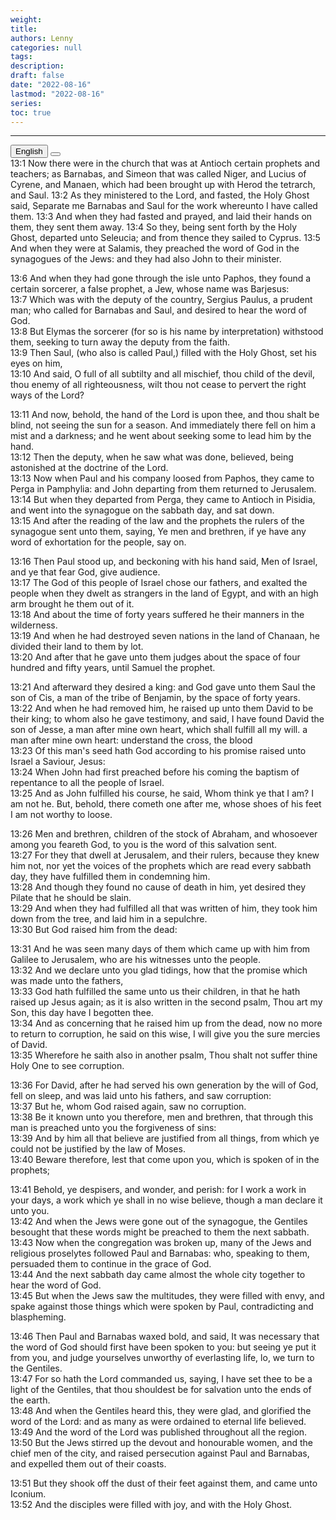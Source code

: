 ```yaml
---
weight: 
title: 
authors: Lenny
categories: null
tags: 
description: 
draft: false
date: "2022-08-16"
lastmod: "2022-08-16"
series:
toc: true
---
```



<!--more-->
---

<!-- Tab links -->
<div class="tab">
  <button class="tablinks active" onclick="tablabel(event, 'english')">English</button>
  <button class="tablinks" onclick="tablabel(event, 'chinese')"></button>
  
</div>

<!-- Tab content -->
<div id="english" class="tabcontent" style="display:block">
13:1 Now there were in the church that was at Antioch certain prophets and teachers; as Barnabas, and Simeon that was called Niger, and Lucius of Cyrene, and Manaen, which had been brought up with Herod the tetrarch, and Saul.  
13:2 As they ministered to the Lord, and fasted, the Holy Ghost said, Separate me Barnabas and Saul for the work whereunto I have called them.  
13:3 And when they had fasted and prayed, and laid their hands on them, they sent them away.  
13:4 So they, being sent forth by the Holy Ghost, departed unto Seleucia; and from thence they sailed to Cyprus.  
13:5 And when they were at Salamis, they preached the word of God in the synagogues of the Jews: and they had also John to their minister.  

13:6 And when they had gone through the isle unto Paphos, they found a certain sorcerer, a false prophet, a Jew, whose name was Barjesus:  
13:7 Which was with the deputy of the country, Sergius Paulus, a prudent man; who called for Barnabas and Saul, and desired to hear the word of God.  
13:8 But Elymas the sorcerer (for so is his name by interpretation) withstood them, seeking to turn away the deputy from the faith.  
13:9 Then Saul, (who also is called Paul,) filled with the Holy Ghost, set his eyes on him,  
13:10 And said, O full of all subtilty and all mischief, thou child of the devil, thou enemy of all righteousness, wilt thou not cease to pervert the right ways of the Lord?  

13:11 And now, behold, the hand of the Lord is upon thee, and thou shalt be blind, not seeing the sun for a season. And immediately there fell on him a mist and a darkness; and he went about seeking some to lead him by the hand.  
13:12 Then the deputy, when he saw what was done, believed, being astonished at the doctrine of the Lord.  
13:13 Now when Paul and his company loosed from Paphos, they came to Perga in Pamphylia: and John departing from them returned to Jerusalem.  
13:14 But when they departed from Perga, they came to Antioch in Pisidia, and went into the synagogue on the sabbath day, and sat down.  
13:15 And after the reading of the law and the prophets the rulers of the synagogue sent unto them, saying, Ye men and brethren, if ye have any word of exhortation for the people, say on.  

13:16 Then Paul stood up, and beckoning with his hand said, Men of Israel, and ye that fear God, give audience.  
13:17 The God of this people of Israel chose our fathers, and exalted the people when they dwelt as strangers in the land of Egypt, and with an high arm brought he them out of it.  
13:18 And about the time of forty years suffered he their manners in the wilderness.  
13:19 And when he had destroyed seven nations in the land of Chanaan, he divided their land to them by lot.  
13:20 And after that he gave unto them judges about the space of four hundred and fifty years, until Samuel the prophet.  

13:21 And afterward they desired a king: and God gave unto them Saul the son of Cis, a man of the tribe of Benjamin, by the space of forty years.  
13:22 And when he had removed him, he raised up unto them David to be their king; to whom also he gave testimony, and said, I have found David the son of Jesse, a man after mine own heart, which shall fulfill all my will. <a class = "marginnote">a man after mine own heart: understand the cross, the blood</a>  
13:23 Of this man's seed hath God according to his promise raised unto Israel a Saviour, Jesus:  
13:24 When John had first preached before his coming the baptism of repentance to all the people of Israel.  
13:25 And as John fulfilled his course, he said, Whom think ye that I am? I am not he. But, behold, there cometh one after me, whose shoes of his feet I am not worthy to loose.  

13:26 Men and brethren, children of the stock of Abraham, and whosoever among you feareth God, to you is the word of this salvation sent.  
13:27 For they that dwell at Jerusalem, and their rulers, because they knew him not, nor yet the voices of the prophets which are read every sabbath day, they have fulfilled them in condemning him.  
13:28 And though they found no cause of death in him, yet desired they Pilate that he should be slain.  
13:29 And when they had fulfilled all that was written of him, they took him down from the tree, and laid him in a sepulchre.  
13:30 But God raised him from the dead:  

13:31 And he was seen many days of them which came up with him from Galilee to Jerusalem, who are his witnesses unto the people.  
13:32 And we declare unto you glad tidings, how that the promise which was made unto the fathers,  
13:33 God hath fulfilled the same unto us their children, in that he hath raised up Jesus again; as it is also written in the second psalm, Thou art my Son, this day have I begotten thee.  
13:34 And as concerning that he raised him up from the dead, now no more to return to corruption, he said on this wise, I will give you the sure mercies of David.  
13:35 Wherefore he saith also in another psalm, Thou shalt not suffer thine Holy One to see corruption.  

13:36 For David, after he had served his own generation by the will of God, fell on sleep, and was laid unto his fathers, and saw corruption:  
13:37 But he, whom God raised again, saw no corruption.  
13:38 Be it known unto you therefore, men and brethren, that through this man is preached unto you the forgiveness of sins:  
13:39 And by him all that believe are justified from all things, from which ye could not be justified by the law of Moses.  
13:40 Beware therefore, lest that come upon you, which is spoken of in the prophets;  

13:41 Behold, ye despisers, and wonder, and perish: for I work a work in your days, a work which ye shall in no wise believe, though a man declare it unto you.  
13:42 And when the Jews were gone out of the synagogue, the Gentiles besought that these words might be preached to them the next sabbath.  
13:43 Now when the congregation was broken up, many of the Jews and religious proselytes followed Paul and Barnabas: who, speaking to them, persuaded them to continue in the grace of God.  
13:44 And the next sabbath day came almost the whole city together to hear the word of God.  
13:45 But when the Jews saw the multitudes, they were filled with envy, and spake against those things which were spoken by Paul, contradicting and blaspheming.  

13:46 Then Paul and Barnabas waxed bold, and said, It was necessary that the word of God should first have been spoken to you: but seeing ye put it from you, and judge yourselves unworthy of everlasting life, lo, we turn to the Gentiles.  
13:47 For so hath the Lord commanded us, saying, I have set thee to be a light of the Gentiles, that thou shouldest be for salvation unto the ends of the earth.  
13:48 And when the Gentiles heard this, they were glad, and glorified the word of the Lord: and as many as were ordained to eternal life believed.  
13:49 And the word of the Lord was published throughout all the region.  
13:50 But the Jews stirred up the devout and honourable women, and the chief men of the city, and raised persecution against Paul and Barnabas, and expelled them out of their coasts.  

13:51 But they shook off the dust of their feet against them, and came unto Iconium.  
13:52 And the disciples were filled with joy, and with the Holy Ghost.  
</div>

<div id="chinese" class="tabcontent">

</div>